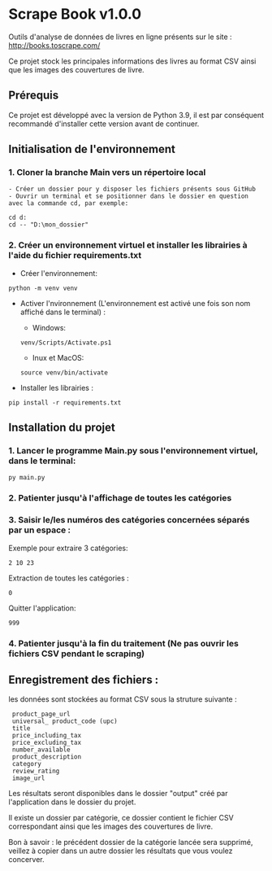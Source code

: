 # **Scrape Book v1.0.0**

Outils d'analyse de données de livres en ligne présents sur le site : http://books.toscrape.com/

Ce projet stock les principales informations des livres au format CSV ainsi que les images des couvertures de livre.
 
## **Prérequis**

Ce projet est développé avec la version de Python 3.9, il est par conséquent recommandé d'installer cette version avant de continuer.


## **Initialisation de l'environnement**

### 1. Cloner la branche Main vers un répertoire local
    - Créer un dossier pour y disposer les fichiers présents sous GitHub
    - Ouvrir un terminal et se positionner dans le dossier en question avec la commande cd, par exemple:
```
cd d:
cd -- "D:\mon_dossier"
```

### 2. Créer un environnement virtuel et installer les librairies à l'aide du fichier requirements.txt

- Créer l'environnement:


`python -m venv venv`

- Activer l'nvironnement (L'environnement est activé une fois son nom affiché dans le terminal) : 

    - Windows:

    `venv/Scripts/Activate.ps1` 

    - Inux et MacOS:  

    `source venv/bin/activate`

- Installer les librairies : 

`pip install -r requirements.txt`


## **Installation du projet**

### 1. Lancer le programme Main.py sous l'environnement virtuel, dans le terminal:

`py main.py`

### 2. Patienter jusqu'à l'affichage de toutes les catégories
### 3. Saisir le/les numéros des catégories concernées séparés par un espace :

Exemple pour extraire 3 catégories:

`2 10 23`

Extraction de toutes les catégories :

`0`

Quitter l'application:

`999`

### 4. Patienter jusqu'à la fin du traitement (Ne pas ouvrir les fichiers CSV pendant le scraping)

## **Enregistrement des fichiers :**

les données sont stockées au format CSV sous la struture suivante :

```
 product_page_url
 universal_ product_code (upc)
 title
 price_including_tax
 price_excluding_tax
 number_available
 product_description
 category
 review_rating
 image_url
```

Les résultats seront disponibles dans le dossier "output" créé par l'application dans le dossier du projet.

Il existe un dossier par catégorie, ce dossier contient le fichier CSV correspondant ainsi que les images des couvertures de livre.

Bon à savoir : le précédent dossier de la catégorie lancée sera supprimé, veillez à copier dans un autre dossier les résultats que vous voulez concerver.

